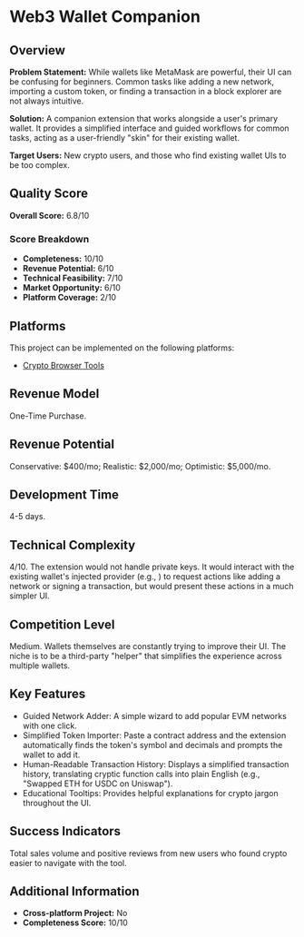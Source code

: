 # Web3 Wallet Companion

## Overview
**Problem Statement:** While wallets like MetaMask are powerful, their UI can be confusing for beginners. Common tasks like adding a new network, importing a custom token, or finding a transaction in a block explorer are not always intuitive.

**Solution:** A companion extension that works alongside a user's primary wallet. It provides a simplified interface and guided workflows for common tasks, acting as a user-friendly "skin" for their existing wallet.

**Target Users:** New crypto users, and those who find existing wallet UIs to be too complex.

## Quality Score
**Overall Score:** 6.8/10

### Score Breakdown
- **Completeness:** 10/10
- **Revenue Potential:** 6/10
- **Technical Feasibility:** 7/10
- **Market Opportunity:** 6/10
- **Platform Coverage:** 2/10

## Platforms
This project can be implemented on the following platforms:
- [Crypto Browser Tools](./platforms/crypto-browser-tools/)

## Revenue Model
One-Time Purchase.

## Revenue Potential
Conservative: $400/mo; Realistic: $2,000/mo; Optimistic: $5,000/mo.

## Development Time
4-5 days.

## Technical Complexity
4/10. The extension would not handle private keys. It would interact with the existing wallet's injected provider (e.g., ) to request actions like adding a network or signing a transaction, but would present these actions in a much simpler UI.

## Competition Level
Medium. Wallets themselves are constantly trying to improve their UI. The niche is to be a third-party "helper" that simplifies the experience across multiple wallets.

## Key Features
- Guided Network Adder: A simple wizard to add popular EVM networks with one click.
- Simplified Token Importer: Paste a contract address and the extension automatically finds the token's symbol and decimals and prompts the wallet to add it.
- Human-Readable Transaction History: Displays a simplified transaction history, translating cryptic function calls into plain English (e.g., "Swapped ETH for USDC on Uniswap").
- Educational Tooltips: Provides helpful explanations for crypto jargon throughout the UI.

## Success Indicators
Total sales volume and positive reviews from new users who found crypto easier to navigate with the tool.

## Additional Information
- **Cross-platform Project:** No
- **Completeness Score:** 10/10
